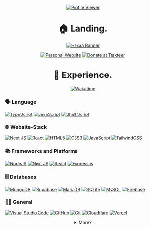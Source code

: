 <div align="center">

[![Profile Viewer](https://komarev.com/ghpvc/?username=hexagonn&style=for-the-badge)]()

# 🏠 Landing.

[![Hexaa Banner](https://hexagonn.my.id/api/banner)](https://hexagonn.my.id)

[![Personal Website](https://github.com/hexaaagon/hexaaagon/assets/128217934/3fecfcbb-4952-48bc-97c6-50dbd337ac7e)](https://hexagonn.my.id)
[![Donate at Trakteer](https://github.com/hexaaagon/hexaaagon/assets/128217934/51378bd9-e0bd-401a-8ee0-cd4e53974e2b)](https://trakteer.id/hexaaagon)

# 🎒 Experience.
<div align="left">
  <div align="center">
    
  [![Wakatime](https://wakatime.com/badge/user/5863d56e-d5ae-4b4c-bb4e-350fe0f22338.svg?style=for-the-badge)](https://wakatime.com/@hexaaagon)
  
  </div>
  
  ### 🗣️ Language
  [![TypeScript](https://img.shields.io/badge/typescript-%23007ACC.svg?style=for-the-badge&logo=typescript&logoColor=white)](https://www.typescriptlang.org)
  [![JavaScript](https://img.shields.io/badge/javascript-%23323330.svg?style=for-the-badge&logo=javascript&logoColor=%23F7DF1E)](https://developer.mozilla.org/en-US/docs/Web/JavaScript)
  [![Shell Script](https://img.shields.io/badge/shell_script-%23121011.svg?style=for-the-badge&logo=gnu-bash&logoColor=white)](https://en.wikipedia.org/wiki/Shell_script)

  ### 🌐 Website-Stack
  [![Next JS](https://img.shields.io/badge/Next-black?style=for-the-badge&logo=next.js&logoColor=white)](https://nextjs.org)
  [![React](https://img.shields.io/badge/react-%2320232a.svg?style=for-the-badge&logo=react&logoColor=%2361DAFB)](https://react.dev)
  [![HTML5](https://img.shields.io/badge/html5-%23E34F26.svg?style=for-the-badge&logo=html5&logoColor=white)](https://developer.mozilla.org/en-US/docs/Web/HTML)
  [![CSS3](https://img.shields.io/badge/css3-%231572B6.svg?style=for-the-badge&logo=css3&logoColor=white)](https://developer.mozilla.org/en-US/docs/Web/CSS)
  [![JavaScript](https://img.shields.io/badge/javascript-%23323330.svg?style=for-the-badge&logo=javascript&logoColor=%23F7DF1E)](https://developer.mozilla.org/en-US/docs/Web/JavaScript)
  [![TailwindCSS](https://img.shields.io/badge/tailwindcss-%2338B2AC.svg?style=for-the-badge&logo=tailwind-css&logoColor=white)](https://tailwindcss.com/)

  ### 📚 Frameworks and Platforms
  [![NodeJS](https://img.shields.io/badge/node.js-6DA55F?style=for-the-badge&logo=node.js&logoColor=white)](https://nodejs.org)
  [![Next JS](https://img.shields.io/badge/Next-black?style=for-the-badge&logo=next.js&logoColor=white)](https://nextjs.org)
  [![React](https://img.shields.io/badge/react-%2320232a.svg?style=for-the-badge&logo=react&logoColor=%2361DAFB)](https://react.dev)
  [![Express.js](https://img.shields.io/badge/express.js-%23404d59.svg?style=for-the-badge&logo=express&logoColor=%2361DAFB)](https://expressjs.com)

  ### 🗄️ Databases
  [![MongoDB](https://img.shields.io/badge/MongoDB-%234ea94b.svg?style=for-the-badge&logo=mongodb&logoColor=white)](https://www.mongodb.com)
  [![Supabase](https://img.shields.io/badge/Supabase-3ECF8E?style=for-the-badge&logo=supabase&logoColor=white)](https://supabase.com)
  [![MariaDB](https://img.shields.io/badge/MariaDB-003545?style=for-the-badge&logo=mariadb&logoColor=white)](https://mariadb.org)
  [![SQLite](https://img.shields.io/badge/sqlite-%2307405e.svg?style=for-the-badge&logo=sqlite&logoColor=white)](https://en.wikipedia.org/wiki/SQLite)
  [![MySQL](https://img.shields.io/badge/mysql-4479A1.svg?style=for-the-badge&logo=mysql&logoColor=white)](https://www.mysql.com)
  [![Firebase](https://img.shields.io/badge/firebase-a08021?style=for-the-badge&logo=firebase&logoColor=ffcd34)](https://firebase.google.com/)

  ### 🏃💨 General
  [![Visual Studio Code](https://img.shields.io/badge/Visual%20Studio%20Code-0078d7.svg?style=for-the-badge&logo=visual-studio-code&logoColor=white)](https://code.visualstudio.com/)
  [![GitHub](https://img.shields.io/badge/github-%23121011.svg?style=for-the-badge&logo=github&logoColor=white)](https://github.com)
  [![Git](https://img.shields.io/badge/git-%23F05033.svg?style=for-the-badge&logo=git&logoColor=white)](https://git-scm.com/)
  [![Cloudflare](https://img.shields.io/badge/Cloudflare-F38020?style=for-the-badge&logo=Cloudflare&logoColor=white)](https://cloudflare.com/)
  [![Vercel](https://img.shields.io/badge/vercel-%23000000.svg?style=for-the-badge&logo=vercel&logoColor=white)](https://vercel.com/)
</div>



<details>
<summary>More?</summary>
  
# 👨‍💻 Social.

[![GitHub Streak](https://github-readme-streak-stats.herokuapp.com?user=hexaaagon&theme=dark&hide_border=true&border_radius=20&background=011B33)](https://github.com/hexaaagon)

![discord_image](https://lanyard.cnrad.dev/api/465454937267240962?bg=011B33&borderRadius=5px)

[![wakatime_image](https://github-readme-stats.vercel.app/api/wakatime?username=hexaaagon&border_radius=5px&theme=dark&text_color=FFFFFF&bg_color=011B33&border_color=011B33&icon_color=58a6ff&show_icons=true&custom_title=Code%20Activity&layout=compact)](https://wakatime.com/@hexaaagon)

</details>
</div>
